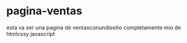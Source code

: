 # pagina-ventas
esta va ser una pagina de ventasconundiseño completamente mio de htmlcssy javascript